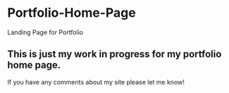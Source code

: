 # Portfolio-Home-Page
Landing Page for Portfolio
## This is just my work in progress for my portfolio home page.
If you have any comments about my site please let me know!
